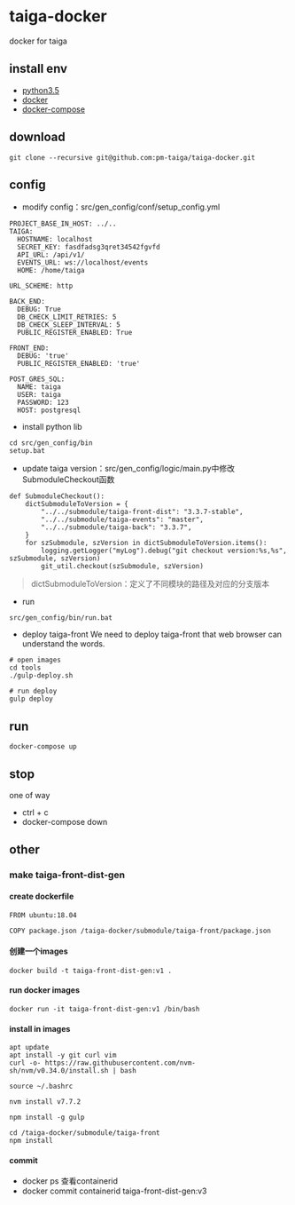 # taiga-docker
docker for taiga

## install env
* [python3.5](https://www.python.org/downloads/)
* [docker](https://www.runoob.com/docker/docker-architecture.html)
* [docker-compose](https://docs.docker.com/compose/install/)

## download
~~~
git clone --recursive git@github.com:pm-taiga/taiga-docker.git
~~~

## config
* modify config：src/gen_config/conf/setup_config.yml
~~~
PROJECT_BASE_IN_HOST: ../..
TAIGA:
  HOSTNAME: localhost
  SECRET_KEY: fasdfadsg3qret34542fgvfd
  API_URL: /api/v1/ 
  EVENTS_URL: ws://localhost/events
  HOME: /home/taiga
  
URL_SCHEME: http

BACK_END:
  DEBUG: True
  DB_CHECK_LIMIT_RETRIES: 5
  DB_CHECK_SLEEP_INTERVAL: 5
  PUBLIC_REGISTER_ENABLED: True

FRONT_END:
  DEBUG: 'true'
  PUBLIC_REGISTER_ENABLED: 'true'

POST_GRES_SQL:
  NAME: taiga 
  USER: taiga
  PASSWORD: 123
  HOST: postgresql
~~~

* install python lib
~~~
cd src/gen_config/bin
setup.bat
~~~

* update taiga version：src/gen_config/logic/main.py中修改SubmoduleCheckout函数
~~~
def SubmoduleCheckout():
    dictSubmoduleToVersion = {
        "../../submodule/taiga-front-dist": "3.3.7-stable",
        "../../submodule/taiga-events": "master",
        "../../submodule/taiga-back": "3.3.7",
    }
    for szSubmodule, szVersion in dictSubmoduleToVersion.items():
        logging.getLogger("myLog").debug("git checkout version:%s,%s", szSubmodule, szVersion)
        git_util.checkout(szSubmodule, szVersion)
~~~

> dictSubmoduleToVersion：定义了不同模块的路径及对应的分支版本

* run
~~~
src/gen_config/bin/run.bat
~~~

* deploy taiga-front
We need to deploy taiga-front that web browser can understand the words.

~~~
# open images
cd tools
./gulp-deploy.sh

# run deploy
gulp deploy
~~~

## run
~~~
docker-compose up
~~~

## stop
one of way

* ctrl + c
* docker-compose down


## other 
### make taiga-front-dist-gen
#### create dockerfile
~~~
FROM ubuntu:18.04

COPY package.json /taiga-docker/submodule/taiga-front/package.json
~~~

#### 创建一个images
~~~
docker build -t taiga-front-dist-gen:v1 .
~~~

#### run docker images 
~~~
docker run -it taiga-front-dist-gen:v1 /bin/bash
~~~

#### install in images
~~~
apt update
apt install -y git curl vim
curl -o- https://raw.githubusercontent.com/nvm-sh/nvm/v0.34.0/install.sh | bash

source ~/.bashrc

nvm install v7.7.2

npm install -g gulp

cd /taiga-docker/submodule/taiga-front
npm install
~~~

#### commit
* docker ps 查看containerid
* docker commit containerid taiga-front-dist-gen:v3